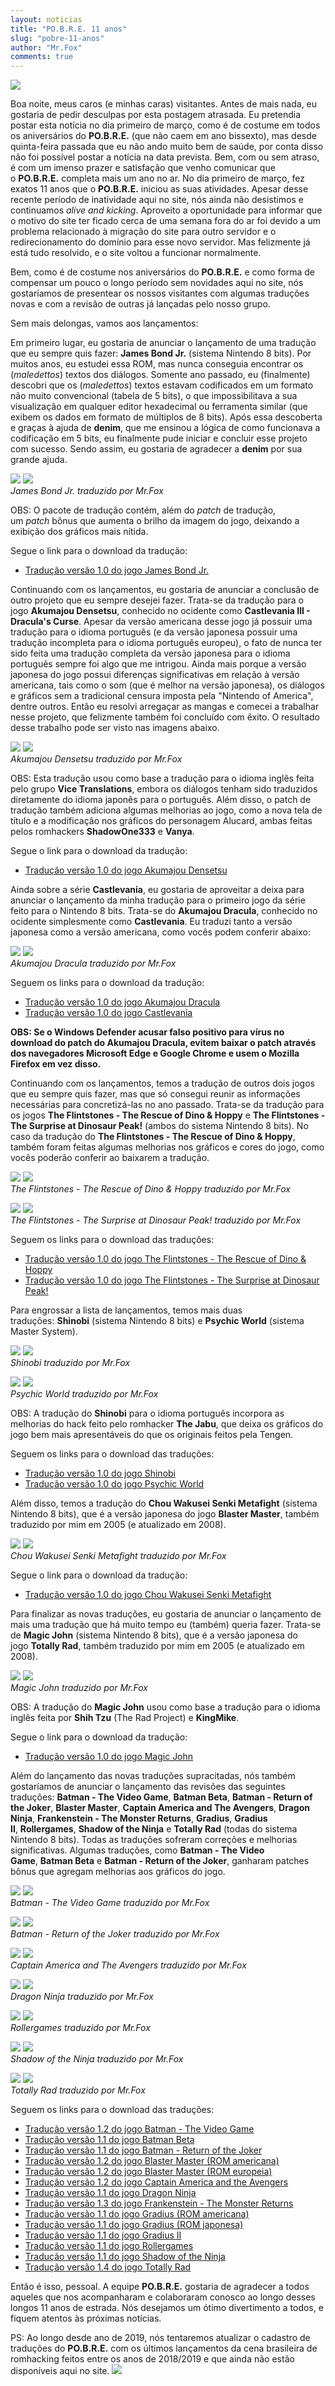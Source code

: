 ```yaml
---
layout: noticias
title: "PO.B.R.E. 11 anos"
slug: "pobre-11-anos"
author: "Mr.Fox"
comments: true
---
```

![](//img.romhackers.org/outros/POBRE_11_ano.jpg)

Boa noite, meus caros (e minhas caras) visitantes. Antes de mais nada, eu gostaria de pedir desculpas por esta postagem atrasada. Eu pretendia postar esta notícia no dia primeiro de março, como é de costume em todos os aniversários do **PO.B.R.E.** (que não caem em ano bissexto), mas desde quinta-feira passada que eu não ando muito bem de saúde, por conta disso não foi possível postar a notícia na data prevista. Bem, com ou sem atraso, é com um imenso prazer e satisfação que venho comunicar que o **PO.B.R.E.** completa mais um ano no ar. No dia primeiro de março, fez exatos 11 anos que o **PO.B.R.E.** iniciou as suas atividades. Apesar desse recente período de inatividade aqui no site, nós ainda não desistimos e continuamos *alive and kicking*. Aproveito a oportunidade para informar que o motivo do site ter ficado cerca de uma semana fora do ar foi devido a um problema relacionado à migração do site para outro servidor e o redirecionamento do domínio para esse novo servidor. Mas felizmente já está tudo resolvido, e o site voltou a funcionar normalmente.

Bem, como é de costume nos aniversários do **PO.B.R.E.** e como forma de compensar um pouco o longo período sem novidades aqui no site, nós gostaríamos de presentear os nossos visitantes com algumas traduções novas e com a revisão de outras já lançadas pelo nosso grupo.

Sem mais delongas, vamos aos lançamentos:

Em primeiro lugar, eu gostaria de anunciar o lançamento de uma tradução que eu sempre quis fazer: **James Bond Jr.** (sistema Nintendo 8 bits). Por muitos anos, eu estudei essa ROM, mas nunca conseguia encontrar os (*maledettos*) textos dos diálogos. Somente ano passado, eu (finalmente) descobri que os (*maledettos*) textos estavam codificados em um formato não muito convencional (tabela de 5 bits), o que impossibilitava a sua visualização em qualquer editor hexadecimal ou ferramenta similar (que exibem os dados em formato de múltiplos de 8 bits). Após essa descoberta e graças à ajuda de **denim**, que me ensinou a lógica de como funcionava a codificação em 5 bits, eu finalmente pude iniciar e concluir esse projeto com sucesso. Sendo assim, eu gostaria de agradecer a **denim** por sua grande ajuda.

![](//img.romhackers.org/traducoes/[NES]%20James%20Bond%20Jr%20-%20POBRE%20-%201.png) ![](//img.romhackers.org/traducoes/[NES]%20James%20Bond%20Jr%20-%20POBRE%20-%202.png)\
*James Bond Jr. traduzido por Mr.Fox*

OBS: O pacote de tradução contém, além do *patch* de tradução, um *patch* bônus que aumenta o brilho da imagem do jogo, deixando a exibição dos gráficos mais nítida.

Segue o link para o download da tradução:

-   [Tradução versão 1.0 do jogo James Bond Jr.](//romhackers.org/traducoes/console/nes/james-bond-jr.-po.b.r.e./)

Continuando com os lançamentos, eu gostaria de anunciar a conclusão de outro projeto que eu sempre desejei fazer. Trata-se da tradução para o jogo **Akumajou Densetsu**, conhecido no ocidente como **Castlevania III - Dracula's Curse**. Apesar da versão americana desse jogo já possuir uma tradução para o idioma português (e da versão japonesa possuir uma tradução incompleta para o idioma português europeu), o fato de nunca ter sido feita uma tradução completa da versão japonesa para o idioma português sempre foi algo que me intrigou. Ainda mais porque a versão japonesa do jogo possui diferenças significativas em relação à versão americana, tais como o som (que é melhor na versão japonesa), os diálogos e gráficos sem a tradicional censura imposta pela "Nintendo of America", dentre outros. Então eu resolvi arregaçar as mangas e comecei a trabalhar nesse projeto, que felizmente também foi concluído com êxito. O resultado desse trabalho pode ser visto nas imagens abaixo.

![](//img.romhackers.org/traducoes/[NES]%20Akumajou%20Densetsu%20-%20POBRE%20-%201.png) ![](//img.romhackers.org/traducoes/[NES]%20Akumajou%20Densetsu%20-%20POBRE%20-%203.png)\
*Akumajou Densetsu traduzido por Mr.Fox*

OBS: Esta tradução usou como base a tradução para o idioma inglês feita pelo grupo **Vice Translations**, embora os diálogos tenham sido traduzidos diretamente do idioma japonês para o português. Além disso, o patch de tradução também adiciona algumas melhorias ao jogo, como a nova tela de título e a modificação nos gráficos do personagem Alucard, ambas feitas pelos romhackers **ShadowOne333** e **Vanya**.

Segue o link para o download da tradução:

-   [Tradução versão 1.0 do jogo Akumajou Densetsu](//romhackers.org/traducoes/console/nes/akumajou-densetsu-po.b.r.e./)

Ainda sobre a série **Castlevania**, eu gostaria de aproveitar a deixa para anunciar o lançamento da minha tradução para o primeiro jogo da série feito para o Nintendo 8 bits. Trata-se do **Akumajou Dracula**, conhecido no ocidente simplesmente como **Castlevania**. Eu traduzi tanto a versão japonesa como a versão americana, como vocês podem conferir abaixo:

![](//img.romhackers.org/traducoes/[NES]%20Akumajou%20Dracula%20-%20POBRE%20-%201.png) ![](//img.romhackers.org/traducoes/[NES]%20Akumajou%20Dracula%20-%20POBRE%20-%202.png)\
*Akumajou Dracula traduzido por Mr.Fox*

Seguem os links para o download da tradução:

-   [Tradução versão 1.0 do jogo Akumajou Dracula](//romhackers.org/traducoes/console/nes/akumajou-dracula-po.b.r.e./)
-   [Tradução versão 1.0 do jogo Castlevania](//romhackers.org/traducoes/console/nes/castlevania-po.b.r.e./)

**OBS: Se o Windows Defender acusar falso positivo para vírus no download do patch do Akumajou Dracula, evitem baixar o patch através dos navegadores Microsoft Edge e Google Chrome e usem o Mozilla Firefox em vez disso.**

Continuando com os lançamentos, temos a tradução de outros dois jogos que eu sempre quis fazer, mas que só consegui reunir as informações necessárias para concretizá-las no ano passado. Trata-se da tradução para os jogos **The Flintstones - The Rescue of Dino & Hoppy** e **The Flintstones - The Surprise at Dinosaur Peak!** (ambos do sistema Nintendo 8 bits). No caso da tradução do **The Flintstones - The Rescue of Dino & Hoppy**, também foram feitas algumas melhorias nos gráficos e cores do jogo, como vocês poderão conferir ao baixarem a tradução.

![](//img.romhackers.org/traducoes/[NES]%20The%20Flintstones%20-%20POBRE%20-%201.png) ![](//img.romhackers.org/traducoes/[NES]%20The%20Flintstones%20-%20POBRE%20-%203.png)\
*The Flintstones - The Rescue of Dino & Hoppy traduzido por Mr.Fox*

![](//img.romhackers.org/traducoes/[NES]%20The%20Flintstones%20-%20The%20Surprise%20at%20Dinosaur%20Peak%20-%20POBRE%20-%201.png) ![](//img.romhackers.org/traducoes/[NES]%20The%20Flintstones%20-%20The%20Surprise%20at%20Dinosaur%20Peak%20-%20POBRE%20-%202.png)\
*The Flintstones - The Surprise at Dinosaur Peak! traduzido por Mr.Fox*

Seguem os links para o download das traduções:

-   [Tradução versão 1.0 do jogo The Flintstones - The Rescue of Dino & Hoppy](//romhackers.org/traducoes/console/nes/the-flintstones-the-rescue-of-dino-and-hoppy-po.b.r.e./)
-   [Tradução versão 1.0 do jogo The Flintstones - The Surprise at Dinosaur Peak!](//romhackers.org/traducoes/console/nes/the-flintstones-the-surprise-at-dinosaur-peak!-po.b.r.e./)

Para engrossar a lista de lançamentos, temos mais duas traduções: **Shinobi** (sistema Nintendo 8 bits) e **Psychic World** (sistema Master System).

![](//img.romhackers.org/traducoes/[NES]%20Shinobi%20-%20POBRE%20-%201.png) ![](//img.romhackers.org/traducoes/[NES]%20Shinobi%20-%20POBRE%20-%202.png)\
*Shinobi traduzido por Mr.Fox*

![](//img.romhackers.org/traducoes/[SMS]%20Psychic%20World%20-%20POBRE%20-%201.png) ![](//img.romhackers.org/traducoes/[SMS]%20Psychic%20World%20-%20POBRE%20-%202.png)\
*Psychic World traduzido por Mr.Fox*

OBS: A tradução do **Shinobi** para o idioma português incorpora as melhorias do hack feito pelo romhacker **The Jabu**, que deixa os gráficos do jogo bem mais apresentáveis do que os originais feitos pela Tengen.

Seguem os links para o download das traduções:

-   [Tradução versão 1.0 do jogo Shinobi](//romhackers.org/traducoes/console/nes/shinobi-po.b.r.e./)
-   [Tradução versão 1.0 do jogo Psychic World](//romhackers.org/traducoes/console/master-system/psychic-world-po.b.r.e./)

Além disso, temos a tradução do **Chou Wakusei Senki Metafight** (sistema Nintendo 8 bits), que é a versão japonesa do jogo **Blaster Master**, também traduzido por mim em 2005 (e atualizado em 2008).

![](//img.romhackers.org/traducoes/[NES]%20Chou-Wakusei%20Senki%20-%20MetaFight%20-%20POBRE%20-%201.png) ![](//img.romhackers.org/traducoes/[NES]%20Chou-Wakusei%20Senki%20-%20MetaFight%20-%20POBRE%20-%203.png)\
*Chou Wakusei Senki Metafight traduzido por Mr.Fox*

Segue o link para o download da tradução:

-   [Tradução versão 1.0 do jogo Chou Wakusei Senki Metafight](//romhackers.org/traducoes/console/nes/chou-wakusei-senki-metafight-po.b.r.e./)

Para finalizar as novas traduções, eu gostaria de anunciar o lançamento de mais uma tradução que há muito tempo eu (também) queria fazer. Trata-se de **Magic John** (sistema Nintendo 8 bits), que é a versão japonesa do jogo **Totally Rad**, também traduzido por mim em 2005 (e atualizado em 2008).

![](//img.romhackers.org/traducoes/[NES]%20Magic%20John%20-%20POBRE%20-%201.png) ![](//img.romhackers.org/traducoes/[NES]%20Magic%20John%20-%20POBRE%20-%203.png)\
*Magic John traduzido por Mr.Fox*

OBS: A tradução do **Magic John** usou como base a tradução para o idioma inglês feita por **Shih Tzu** (The Rad Project) e **KingMike**.

Segue o link para o download da tradução:

-   [Tradução versão 1.0 do jogo Magic John](//romhackers.org/traducoes/console/nes/magic-john-po.b.r.e./)

Além do lançamento das novas traduções supracitadas, nós também gostaríamos de anunciar o lançamento das revisões das seguintes traduções: **Batman - The Video Game**, **Batman Beta**, **Batman - Return of the Joker**, **Blaster Master**, **Captain America and The Avengers**, **Dragon Ninja**, **Frankenstein - The Monster Returns**, **Gradius**, **Gradius II**, **Rollergames**, **Shadow of the Ninja** e **Totally Rad** (todas do sistema Nintendo 8 bits). Todas as traduções sofreram correções e melhorias significativas. Algumas traduções, como **Batman - The Video Game**, **Batman Beta** e **Batman - Return of the Joker**, ganharam patches bônus que agregam melhorias aos gráficos do jogo.

![](//img.romhackers.org/traducoes/[NES]%20Batman%20-%20POBRE%20-%201.png) ![](//img.romhackers.org/traducoes/[NES]%20Batman%20-%20POBRE%20-%202.png)\
*Batman - The Video Game traduzido por Mr.Fox*

![](//img.romhackers.org/traducoes/[NES]%20Batman%20-%20Return%20of%20the%20Joker%20-%20POBRE%20-%201.png) ![](//img.romhackers.org/traducoes/[NES]%20Batman%20-%20Return%20of%20the%20Joker%20-%20POBRE%20-%203.png)\
*Batman - Return of the Joker traduzido por Mr.Fox*

![](//img.romhackers.org/traducoes/[NES]%20Captain%20America%20-%20POBRE%20-%201.png) ![](//img.romhackers.org/traducoes/[NES]%20Captain%20America%20-%20POBRE%20-%202.png)\
*Captain America and The Avengers traduzido por Mr.Fox*

![](//img.romhackers.org/traducoes/[NES]%20Dragon%20Ninja%20-%20POBRE%20-%201.png) ![](//img.romhackers.org/traducoes/[NES]%20Dragon%20Ninja%20-%20POBRE%20-%203.png)\
*Dragon Ninja traduzido por Mr.Fox*

![](//img.romhackers.org/traducoes/[NES]%20Rollergames%20-%20POBRE%20-%201.png) ![](//img.romhackers.org/traducoes/[NES]%20Rollergames%20-%20POBRE%20-%203.png)\
*Rollergames traduzido por Mr.Fox*

![](//img.romhackers.org/traducoes/[NES]%20Shadow%20of%20the%20Ninja%20-%20POBRE%20-%201.png) ![](//img.romhackers.org/traducoes/[NES]%20Shadow%20of%20the%20Ninja%20-%20POBRE%20-%202.png)\
*Shadow of the Ninja traduzido por Mr.Fox*

![](//img.romhackers.org/traducoes/[NES]%20Totally%20Rad%20-%20POBRE%20-%201.png) ![](//img.romhackers.org/traducoes/[NES]%20Totally%20Rad%20-%20POBRE%20-%203.png)\
*Totally Rad traduzido por Mr.Fox*

Seguem os links para o download das traduções:

-   [Tradução versão 1.2 do jogo Batman - The Video Game](//romhackers.org/traducoes/console/nes/batman-the-video-game-po.b.r.e./)
-   [Tradução versão 1.1 do jogo Batman Beta](//romhackers.org/traducoes/console/nes/batman-the-video-game-(versao-beta-do-jogo)-po.b.r.e./)
-   [Tradução versão 1.1 do jogo Batman - Return of the Joker](//romhackers.org/traducoes/console/nes/batman-return-of-the-joker-po.b.r.e./)
-   [Tradução versão 1.2 do jogo Blaster Master (ROM americana)](//romhackers.org/traducoes/console/nes/blaster-master-versao-americana-po.b.r.e./)
-   [Tradução versão 1.2 do jogo Blaster Master (ROM europeia)](//romhackers.org/traducoes/console/nes/blaster-master-versao-europeia-po.b.r.e./)
-   [Tradução versão 1.2 do jogo Captain America and the Avengers](//romhackers.org/traducoes/console/nes/captain-america-and-the-avengers-po.b.r.e./)
-   [Tradução versão 1.1 do jogo Dragon Ninja](//romhackers.org/traducoes/console/nes/dragon-ninja-po.b.r.e./)
-   [Tradução versão 1.3 do jogo Frankenstein - The Monster Returns](//romhackers.org/traducoes/console/nes/frankenstein-the-monster-returns-po.b.r.e./)
-   [Tradução versão 1.1 do jogo Gradius (ROM americana)](//romhackers.org/traducoes/console/nes/gradius-versao-americana/)
-   [Tradução versão 1.1 do jogo Gradius (ROM japonesa)](//romhackers.org/traducoes/console/nes/gradius-versao-japonesa-po.b.r.e./)
-   [Tradução versão 1.1 do jogo Gradius II](//romhackers.org/traducoes/console/nes/gradius-ii-po.b.r.e./)
-   [Tradução versão 1.1 do jogo Rollergames](//romhackers.org/traducoes/console/nes/rollergames-po.b.r.e./)
-   [Tradução versão 1.1 do jogo Shadow of the Ninja](//romhackers.org/traducoes/console/nes/shadow-of-the-ninja-po.b.r.e./)
-   [Tradução versão 1.4 do jogo Totally Rad](//romhackers.org/traducoes/console/nes/totally-rad-po.b.r.e./)

Então é isso, pessoal. A equipe **PO.B.R.E.** gostaria de agradecer a todos aqueles que nos acompanharam e colaboraram conosco ao longo desses longos 11 anos de estrada. Nós desejamos um ótimo divertimento a todos, e fiquem atentos às próximas notícias.

PS: Ao longo desde ano de 2019, nós tentaremos atualizar o cadastro de traduções do **PO.B.R.E.** com os últimos lançamentos da cena brasileira de romhacking feitos entre os anos de 2018/2019 e que ainda não estão disponíveis aqui no site. ![](//web.archive.org/web/20200928103531im_/http://romhackers.org/uploads/smil470474167631b.gif)